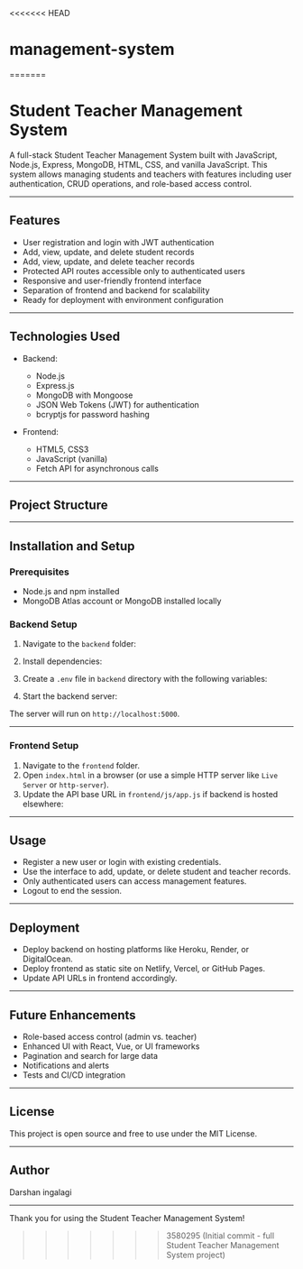 <<<<<<< HEAD
# management-system
=======
# Student Teacher Management System

A full-stack Student Teacher Management System built with JavaScript, Node.js, Express, MongoDB, HTML, CSS, and vanilla JavaScript. This system allows managing students and teachers with features including user authentication, CRUD operations, and role-based access control.

---

## Features

- User registration and login with JWT authentication
- Add, view, update, and delete student records
- Add, view, update, and delete teacher records
- Protected API routes accessible only to authenticated users
- Responsive and user-friendly frontend interface
- Separation of frontend and backend for scalability
- Ready for deployment with environment configuration

---

## Technologies Used

- Backend:
  - Node.js
  - Express.js
  - MongoDB with Mongoose
  - JSON Web Tokens (JWT) for authentication
  - bcryptjs for password hashing

- Frontend:
  - HTML5, CSS3
  - JavaScript (vanilla)
  - Fetch API for asynchronous calls

---

## Project Structure


---

## Installation and Setup

### Prerequisites

- Node.js and npm installed
- MongoDB Atlas account or MongoDB installed locally

### Backend Setup

1. Navigate to the `backend` folder:


2. Install dependencies:


3. Create a `.env` file in `backend` directory with the following variables:


4. Start the backend server:


The server will run on `http://localhost:5000`.

---

### Frontend Setup

1. Navigate to the `frontend` folder.
2. Open `index.html` in a browser (or use a simple HTTP server like `Live Server` or `http-server`).
3. Update the API base URL in `frontend/js/app.js` if backend is hosted elsewhere:


---

## Usage

- Register a new user or login with existing credentials.
- Use the interface to add, update, or delete student and teacher records.
- Only authenticated users can access management features.
- Logout to end the session.

---

## Deployment

- Deploy backend on hosting platforms like Heroku, Render, or DigitalOcean.
- Deploy frontend as static site on Netlify, Vercel, or GitHub Pages.
- Update API URLs in frontend accordingly.

---

## Future Enhancements

- Role-based access control (admin vs. teacher)
- Enhanced UI with React, Vue, or UI frameworks
- Pagination and search for large data
- Notifications and alerts
- Tests and CI/CD integration

---

## License

This project is open source and free to use under the MIT License.

---

## Author

Darshan ingalagi

---

Thank you for using the Student Teacher Management System!
>>>>>>> 3580295 (Initial commit - full Student Teacher Management System project)
